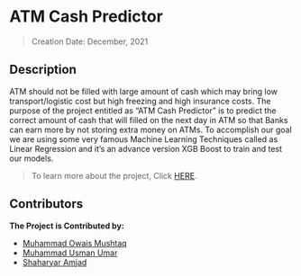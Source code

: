 # ATM Cash Predictor
> Creation Date: December, 2021
## Description
ATM should not be filled with large amount of cash which may bring low transport/logistic cost
but high freezing and high insurance costs. The purpose of the project entitled as “ATM Cash
Predictor” is to predict the correct amount of cash that will filled on the next day in ATM so that
Banks can earn more by not storing extra money on ATMs. To accomplish our goal we are using
some very famous Machine Learning Techniques called as Linear Regression and it’s an advance
version XGB Boost to train and test our models.

> To learn more about the project, Click [HERE](https://github.com/muhammadowaismushtaq/ATM-Cash-Predictor/blob/2d720c403119dba1548610b4ad34393b85cfa4bd/Documentation/Project%20Final%20Report.pdf).

## Contributors
<b> The Project is Contributed by: </b>
* [Muhammad Owais Mushtaq](https://github.com/muhammadowaismushtaq)
* [Muhammad Usman Umar](https://github.com/)
* [Shaharyar Amjad](https://github.com/)
